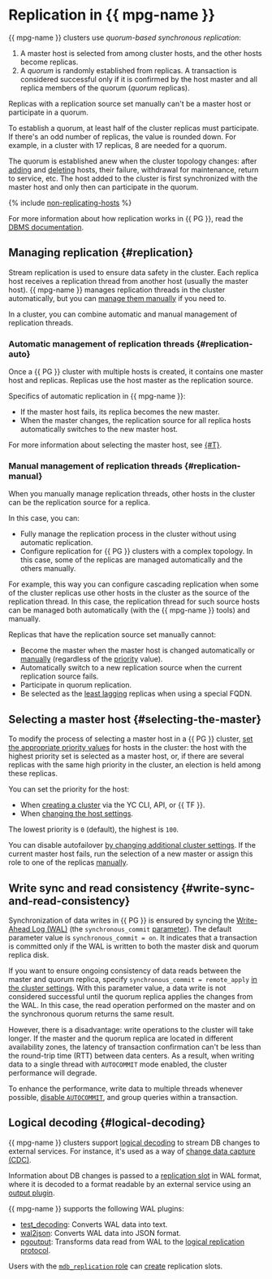# Replication in {{ mpg-name }}

{{ mpg-name }} clusters use _quorum-based synchronous replication_:

1. A master host is selected from among cluster hosts, and the other hosts become replicas.
1. A _quorum_ is randomly established from replicas. A transaction is considered successful only if it is confirmed by the host master and all replica members of the quorum (_quorum_ replicas).

Replicas with a replication source set manually can't be a master host or participate in a quorum.

To establish a quorum, at least half of the cluster replicas must participate. If there's an odd number of replicas, the value is rounded down. For example, in a cluster with 17 replicas, 8 are needed for a quorum.

The quorum is established anew when the cluster topology changes: after [adding](../operations/hosts.md#add) and [deleting](../operations/hosts.md#remove) hosts, their failure, withdrawal for maintenance, return to service, etc. The host added to the cluster is first synchronized with the master host and only then can participate in the quorum.

{% include [non-replicating-hosts](../../_includes/mdb/non-replicating-hosts.md) %}

For more information about how replication works in {{ PG }}, read the [DBMS documentation](https://www.postgresql.org/docs/current/static/warm-standby.html).

## Managing replication {#replication}

Stream replication is used to ensure data safety in the cluster. Each replica host receives a replication thread from another host (usually the master host). {{ mpg-name }} manages replication threads in the cluster automatically, but you can [manage them manually](../operations/hosts.md#update) if you need to.

In a cluster, you can combine automatic and manual management of replication threads.

### Automatic management of replication threads {#replication-auto}

Once a {{ PG }} cluster with multiple hosts is created, it contains one master host and replicas. Replicas use the host master as the replication source.

Specifics of automatic replication in {{ mpg-name }}:

* If the master host fails, its replica becomes the new master.
* When the master changes, the replication source for all replica hosts automatically switches to the new master host.

For more information about selecting the master host, see [{#T}](#selecting-the-master).

### Manual management of replication threads {#replication-manual}

When you manually manage replication threads, other hosts in the cluster can be the replication source for a replica.

In this case, you can:

* Fully manage the replication process in the cluster without using automatic replication.
* Configure replication for {{ PG }} clusters with a complex topology. In this case, some of the replicas are managed automatically and the others manually.

For example, this way you can configure cascading replication when some of the cluster replicas use other hosts in the cluster as the source of the replication thread. In this case, the replication thread for such source hosts can be managed both automatically (with the {{ mpg-name }} tools) and manually.

Replicas that have the replication source set manually cannot:

* Become the master when the master host is changed automatically or [manually](../operations/update.md#start-manual-failover) (regardless of the [priority](#selecting-the-master) value).
* Automatically switch to a new replication source when the current replication source fails.
* Participate in quorum replication.
* Be selected as the [least lagging](../operations/connect.md#fqdn-replica) replicas when using a special FQDN.

## Selecting a master host {#selecting-the-master}

To modify the process of selecting a master host in a {{ PG }} cluster, [set the appropriate priority values](../operations/hosts.md#update) for hosts in the cluster: the host with the highest priority set is selected as a master host, or, if there are several replicas with the same high priority in the cluster, an election is held among these replicas.

You can set the priority for the host:

* When [creating a cluster](../operations/cluster-create.md) via the YC CLI, API, or {{ TF }}.
* When [changing the host settings](../operations/hosts.md#update).

The lowest priority is `0` (default), the highest is `100`.

You can disable autofailover [by changing additional cluster settings](../operations/update.md#change-additional-settings). If the current master host fails, run the selection of a new master or assign this role to one of the replicas [manually](../operations/update.md#start-manual-failover).

## Write sync and read consistency {#write-sync-and-read-consistency}

Synchronization of data writes in {{ PG }} is ensured by syncing the [Write-Ahead Log (WAL)](https://www.postgresql.org/docs/current/wal-intro.html) (the `synchronous_commit` [parameter](settings-list.md#setting-synchronous-commit)). The default parameter value is `synchronous_commit = on`. It indicates that a transaction is committed only if the WAL is written to both the master disk and quorum replica disk.

If you want to ensure ongoing consistency of data reads between the master and quorum replica, specify `synchronous_commit = remote_apply` [in the cluster settings](../operations/update.md#change-postgresql-config). With this parameter value, a data write is not considered successful until the quorum replica applies the changes from the WAL. In this case, the read operation performed on the master and on the synchronous quorum returns the same result.

However, there is a disadvantage: write operations to the cluster will take longer. If the master and the quorum replica are located in different availability zones, the latency of transaction confirmation can't be less than the round-trip time (RTT) between data centers. As a result, when writing data to a single thread with `AUTOCOMMIT` mode enabled, the cluster performance will degrade.

To enhance the performance, write data to multiple threads whenever possible, [disable `AUTOCOMMIT`](https://www.postgresql.org/docs/current/ecpg-sql-set-autocommit.html), and group queries within a transaction.

## Logical decoding {#logical-decoding}

{{ mpg-name }} clusters support [logical decoding](https://www.postgresql.org/docs/current/logicaldecoding.html) to stream DB changes to external services. For instance, it's used as a way of [change data capture (CDC)](../../data-transfer/concepts/cdc.md).

Information about DB changes is passed to a [replication slot](https://www.postgresql.org/docs/current/logicaldecoding-explanation.html) in WAL format, where it is decoded to a format readable by an external service using an [output plugin](https://www.postgresql.org/docs/current/logicaldecoding-output-plugin.html).

{{ mpg-name }} supports the following WAL plugins:

* [test_decoding](https://www.postgresql.org/docs/current/test-decoding.html): Converts WAL data into text.
* [wal2json](https://github.com/eulerto/wal2json): Converts WAL data into JSON format.
* [pgoutput](https://www.npgsql.org/doc/replication.html#logical-streaming-replication-protocol-pgoutput-plugin): Transforms data read from WAL to the [logical replication protocol](https://www.postgresql.org/docs/current/protocol-logicalrep-message-formats.html).

Users with the [`mdb_replication` role](./roles.md#mdb-replication) can [create](../operations/replication-slots.md#create) replication slots.
